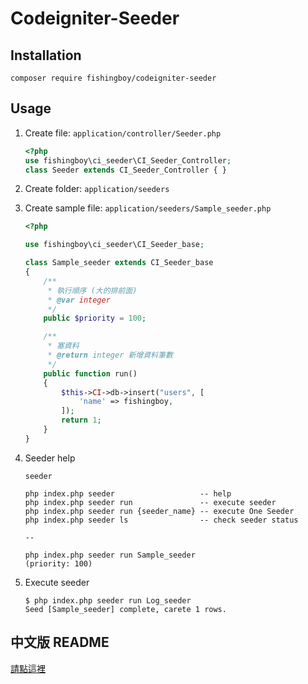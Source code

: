 # Codeigniter-Seeder

## Installation
```
composer require fishingboy/codeigniter-seeder
```

## Usage
1. Create file: `application/controller/Seeder.php`
    ```php
    <?php
    use fishingboy\ci_seeder\CI_Seeder_Controller;
    class Seeder extends CI_Seeder_Controller { }
    ```
    
2. Create folder: `application/seeders`

3. Create sample file: `application/seeders/Sample_seeder.php`
    ```php
    <?php
    
    use fishingboy\ci_seeder\CI_Seeder_base;
    
    class Sample_seeder extends CI_Seeder_base
    {
        /**
         * 執行順序 (大的排前面)
         * @var integer
         */
        public $priority = 100;
    
        /**
         * 塞資料
         * @return integer 新增資料筆數
         */
        public function run()
        {
            $this->CI->db->insert("users", [
                'name' => fishingboy,
            ]);
            return 1;
        }
    }
    
    ```
    
4. Seeder help
    ```shell
    seeder
    
    php index.php seeder                   -- help 
    php index.php seeder run               -- execute seeder 
    php index.php seeder run {seeder_name} -- execute One Seeder
    php index.php seeder ls                -- check seeder status 
    
    --

    php index.php seeder run Sample_seeder                     (priority: 100)
    ```
    
5. Execute seeder
   ```shell
   $ php index.php seeder run Log_seeder
   Seed [Sample_seeder] complete, carete 1 rows. 

   ```
## 中文版 README

[請點這裡](README-zh-tw.md)

